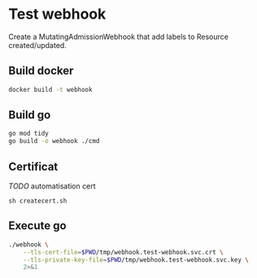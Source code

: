 # Test webhook

Create a MutatingAdmissionWebhook that add labels to Resource created/updated.

## Build docker

```bash
docker build -t webhook
```

## Build go

```bash
go mod tidy
go build -o webhook ./cmd
```

## Certificat

*TODO* automatisation cert

```shell
sh createcert.sh
```

## Execute go

```bash
./webhook \
    --tls-cert-file=$PWD/tmp/webhook.test-webhook.svc.crt \
    --tls-private-key-file=$PWD/tmp/webhook.test-webhook.svc.key \
    2>&1
```

